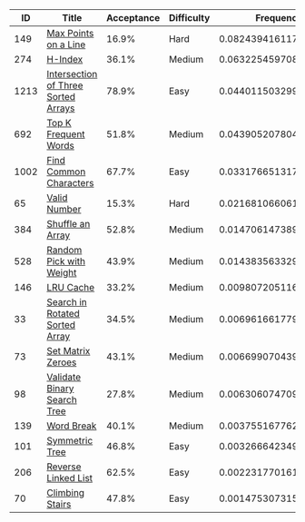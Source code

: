 |ID|Title|Acceptance|Difficulty|Frequency|
|----|-----|----|---|---|
|149|[Max Points on a Line]( https://leetcode.com/problems/max-points-on-a-line)|16.9%|Hard|0.08243941611799847|
|274|[H-Index]( https://leetcode.com/problems/h-index)|36.1%|Medium|0.0632254597089662|
|1213|[Intersection of Three Sorted Arrays]( https://leetcode.com/problems/intersection-of-three-sorted-arrays)|78.9%|Easy|0.04401150329993394|
|692|[Top K Frequent Words]( https://leetcode.com/problems/top-k-frequent-words)|51.8%|Medium|0.0439052078041538|
|1002|[Find Common Characters]( https://leetcode.com/problems/find-common-characters)|67.7%|Easy|0.033176651317732786|
|65|[Valid Number]( https://leetcode.com/problems/valid-number)|15.3%|Hard|0.02168106606132404|
|384|[Shuffle an Array]( https://leetcode.com/problems/shuffle-an-array)|52.8%|Medium|0.014706147389695468|
|528|[Random Pick with Weight]( https://leetcode.com/problems/random-pick-with-weight)|43.9%|Medium|0.014383563329954094|
|146|[LRU Cache]( https://leetcode.com/problems/lru-cache)|33.2%|Medium|0.009807205116964715|
|33|[Search in Rotated Sorted Array]( https://leetcode.com/problems/search-in-rotated-sorted-array)|34.5%|Medium|0.006961661779487692|
|73|[Set Matrix Zeroes]( https://leetcode.com/problems/set-matrix-zeroes)|43.1%|Medium|0.006699070439072842|
|98|[Validate Binary Search Tree]( https://leetcode.com/problems/validate-binary-search-tree)|27.8%|Medium|0.0063060747091605324|
|139|[Word Break]( https://leetcode.com/problems/word-break)|40.1%|Medium|0.003755167762323698|
|101|[Symmetric Tree]( https://leetcode.com/problems/symmetric-tree)|46.8%|Easy|0.0032666423495169026|
|206|[Reverse Linked List]( https://leetcode.com/problems/reverse-linked-list)|62.5%|Easy|0.002231770161393673|
|70|[Climbing Stairs]( https://leetcode.com/problems/climbing-stairs)|47.8%|Easy|0.0014753073158671238|
